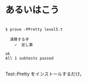 あるいはこう
============

    　
    $ prove -PPretty level5.t

      演算するぞ
        ✓  足し算

    ok
    All 1 subtests passed
    　

Test::Pretty をインストールするだけ。
